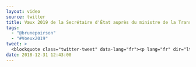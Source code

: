 ```yaml
---
layout: video
source: twitter
title: Vœux 2019 de la Secrétaire d'État auprès du ministre de la Transition écologique et solidaire Brune Poirson
tags:
  - "@brunepoirson"
  - "#Voeux2019"
tweet: >
  <blockquote class="twitter-tweet" data-lang="fr"><p lang="fr" dir="ltr">2018, une année chaude et des responsables politiques tous d’accord pour dire qu’il faut en faire plus pour l’écologie 😉 <br>Bonne année 2019 à toutes et à tous. <a href="https://t.co/mfQ7FYfMeK">pic.twitter.com/mfQ7FYfMeK</a></p>&mdash; Brune Poirson (@brunepoirson) <a href="https://twitter.com/brunepoirson/status/1079704701044707328?ref_src=twsrc%5Etfw">31 décembre 2018</a></blockquote>
date: 2018-12-31 12:43:00
---
```

